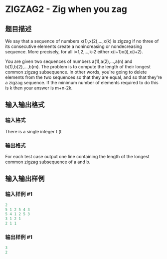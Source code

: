 # ZIGZAG2 - Zig when you zag

## 题目描述

We say that a sequence of numbers x(1),x(2),...,x(k) is zigzag if no three of its consecutive elements create a nonincreasing or nondecreasing sequence. More precisely, for all i=1,2,...,k-2 either x(i+1)x(i),x(i+2).

You are given two sequences of numbers a(1),a(2),...,a(n) and b(1),b(2),...,b(m). The problem is to compute the length of their longest common zigzag subsequence. In other words, you're going to delete elements from the two sequences so that they are equal, and so that they're a zigzag sequence. If the minimum number of elements required to do this is k then your answer is m+n-2k.

## 输入输出格式

### 输入格式

There is a single integer t (t

### 输出格式

For each test case output one line containing the length of the longest common zigzag subsequence of a and b.

## 输入输出样例

### 输入样例 #1

```cpp
2
5 1 2 5 4 3
5 4 1 2 5 3
3 1 2 1
2 1 1
```


### 输出样例 #1

```cpp
3
2
```


